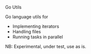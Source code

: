 Go Utils 

Go language utils for  

- Implementing iterators
- Handling files
- Running tasks in parallel

NB: Experimental, under test, use as is.

  
